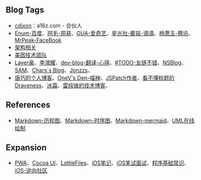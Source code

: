 ## Blog Tags

- <a href= "http://cdixon.org/" target="_blank">cdixon</a>：a16z.com - 合伙人
- <a href= "http://enumsblog.com" target="_blank">Enum-百度</a>、<a href= "https://xiangwangfeng.com" target="_blank">阿毛-网易</a>、<a href= "https://www.desgard.com" target="_blank">GUA-爱奇艺</a>、<a href= "https://ming1016.github.io" target="_blank">星光社-戴铭-滴滴</a>、<a href= "http://yulingtianxia.com" target="_blank">杨萧玉-腾讯</a>、<a href= "http://mrpeak.cn" target="_blank">MrPeak-FaceBook</a>
- <a href= "https://casatwy.com" target="_blank">架构相关</a>
- <a href= "https://tech.meituan.com" target="_blank">美团技术团队</a>
- <a href= "https://me.csdn.net/u013282174" target="_blank">Layer豪</a>、<a href= "https://blog.csdn.net/hierarch_lee?t=1" target="_blank">李鴻耀</a>、<a href= "https://github.com/nixzhu/dev-blog" target="_blank">dev-blog-翻译-心得</a>、<a href= "http://www.saitjr.com" target="_blank">#TODO-友链不错</a>、<a href= "https://mikeash.com/" target="_blank">NSBlog</a>、<a href= "https://soffes.blog/">SAM</a>、<a href= "https://chars.tech" target="_blank">Chars`s Blog</a>、<a href= "http://jonzzs.cn" target="_blank">Jonzzs</a>、
- <a href= "http://blog.devtang.com" target="_blank">唐巧的个人博客</a>、<a href= "https://onevcat.com" target="_blank">OneV's Den-喵神</a>、<a href= "http://blog.cnbang.net" target="_blank">JSPatch作者</a>、<a href= "https://draveness.me" target="_blank">看不懂标题的Draveness</a>、<a href= "https://halfrost.com" target="_blank">冰霜</a>、<a href= "http://blog.leichunfeng.com" target="_blank">雷纯锋的技术博客</a>、

## References

- <a href= "http://flowchart.js.org/" target="_blank">Markdown-历程图</a>、<a href= "https://bramp.github.io/js-sequence-diagrams/" target="_blank">Markdown-时序图</a>、<a href= "https://mermaidjs.github.io/" target="_blank">Markdown-mermaid</a>、<a href= "https://www.draw.io/" target="_blank">UML在线绘制</a>

## Expansion

- <a href= "https://lavas.baidu.com/" target="_blank">PWA</a>、<a href= "https://www.cocoacontrols.com" target="_blank">Cocoa UI</a>、<a href= "https://www.lottiefiles.com/" target="_blank">LottieFiles</a>、<a href= "https://zhongjcbill.gitbooks.io/ios/content/ios_code/" target="_blank">iOS笔记</a>、<a href= "https://hit-alibaba.github.io/interview/" target="_blank">iOS笔试面试</a>、<a href= "https://leohxj.gitbooks.io/a-programmer-prepares/content/" target="_blank">程序基础常识</a>、<a href= "http://iosre.com/" target="_blank">iOS-逆向社区</a>